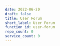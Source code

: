 ```yaml
---
date: 2022-06-20
draft: false
title: User Forum
short_label: User Forum
function_id: user-forum
repo_count: 0
service_count: 0
---
```



